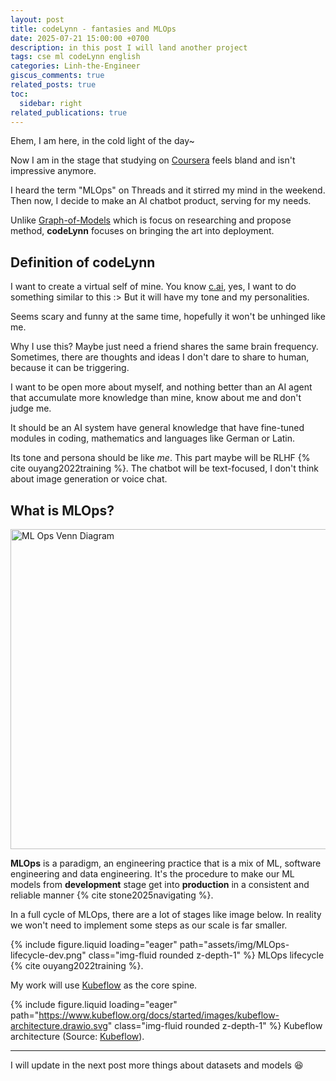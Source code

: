 ```yaml
---
layout: post
title: codeLynn - fantasies and MLOps
date: 2025-07-21 15:00:00 +0700
description: in this post I will land another project
tags: cse ml codeLynn english
categories: Linh-the-Engineer
giscus_comments: true
related_posts: true
toc:
  sidebar: right
related_publications: true
---
```


Ehem, I am here, in the cold light of the day~

Now I am in the stage that studying on [Coursera](https://www.coursera.org/) feels bland and isn't impressive anymore.

I heard the term "MLOps" on Threads and it stirred my mind in the weekend. Then now, I decide to make an AI chatbot product, serving for my needs.

Unlike [Graph-of-Models](https://vtrnnhlinh.github.io/blog/tag/gom/) which is focus on researching and propose method, **codeLynn** focuses on bringing the art into deployment.

## Definition of codeLynn

I want to create a virtual self of mine. You know [c.ai](https://character.ai/), yes, I want to do something similar to this :> But it will have my tone and my personalities.

Seems scary and funny at the same time, hopefully it won't be unhinged like me.

Why I use this? Maybe just need a friend shares the same brain frequency. Sometimes, there are thoughts and ideas I don't dare to share to human, because it can be triggering.

I want to be open more about myself, and nothing better than an AI agent that accumulate more knowledge than mine, know about me and don't judge me.

It should be an AI system have general knowledge that have fine-tuned modules in coding, mathematics and languages like German or Latin.

Its tone and persona should be like *me*. This part maybe will be RLHF {% cite ouyang2022training %}. The chatbot will be text-focused, I don't think about image generation or voice chat.

## What is MLOps?

<a title="Cmbreuel, CC BY-SA 4.0 &lt;https://creativecommons.org/licenses/by-sa/4.0&gt;, via Wikimedia Commons" href="https://commons.wikimedia.org/wiki/File:ML_Ops_Venn_Diagram.svg"><img width="512" alt="ML Ops Venn Diagram" src="https://upload.wikimedia.org/wikipedia/commons/thumb/1/1b/ML_Ops_Venn_Diagram.svg/512px-ML_Ops_Venn_Diagram.svg.png?20210725212146"></a>

**MLOps** is a paradigm, an engineering practice that is a mix of ML, software engineering and data engineering. It's the procedure to make our ML models from **development** stage get into **production** in a consistent and reliable manner {% cite stone2025navigating %}.

In a full cycle of MLOps, there are a lot of stages like image below. In reality we won't need to implement some steps as our scale is far smaller.

{% include figure.liquid loading="eager" path="assets/img/MLOps-lifecycle-dev.png" class="img-fluid rounded z-depth-1" %}
MLOps lifecycle {% cite ouyang2022training %}.

My work will use [Kubeflow](https://www.kubeflow.org/) as the core spine.

{% include figure.liquid loading="eager" path="https://www.kubeflow.org/docs/started/images/kubeflow-architecture.drawio.svg" class="img-fluid rounded z-depth-1" %}
Kubeflow architecture (Source: [Kubeflow](https://www.kubeflow.org/docs/started/architecture/)).

---

I will update in the next post more things about datasets and models :laughing:

